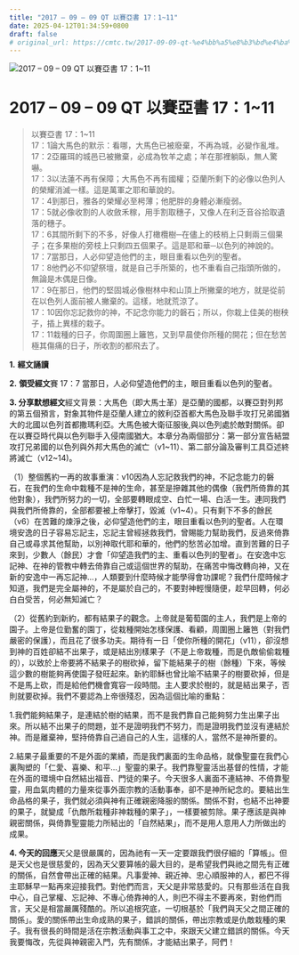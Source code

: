 ```yaml
---
title: "2017 – 09 – 09 QT 以賽亞書 17：1~11"
date: 2025-04-12T01:34:59+0800
draft: false
# original_url: https://cmtc.tw/2017-09-09-qt-%e4%bb%a5%e8%b3%bd%e4%ba%9e%e6%9b%b8-17%ef%bc%9a111
---
```


![2017 – 09 – 09 QT 以賽亞書 17：1~11](/images/qt.jpg   "2017 – 09 – 09 QT 以賽亞書 17：1~11")

# 2017 – 09 – 09 QT 以賽亞書 17：1~11

> 以賽亞書 17：1~11  
> 17：1論大馬色的默示：看哪，大馬色已被廢棄，不再為城，必變作亂堆。  
> 17：2亞羅珥的城邑已被撇棄，必成為牧羊之處；羊在那裡躺臥，無人驚嚇。  
> 17：3以法蓮不再有保障；大馬色不再有國權；亞蘭所剩下的必像以色列人的榮耀消滅一樣。這是萬軍之耶和華說的。  
> 17：4到那日，雅各的榮耀必至枵薄；他肥胖的身體必漸瘦弱。  
> 17：5就必像收割的人收斂禾稼，用手割取穗子，又像人在利乏音谷拾取遺落的穗子。  
> 17：6其間所剩下的不多，好像人打橄欖樹─在儘上的枝梢上只剩兩三個果子；在多果樹的旁枝上只剩四五個果子。這是耶和華─以色列的神說的。  
> 17：7當那日，人必仰望造他們的主，眼目重看以色列的聖者。  
> 17：8他們必不仰望祭壇，就是自己手所築的，也不重看自己指頭所做的，無論是木偶是日像。  
> 17：9在那日，他們的堅固城必像樹林中和山頂上所撇棄的地方，就是從前在以色列人面前被人撇棄的。這樣，地就荒涼了。  
> 17：10因你忘記救你的神，不記念你能力的磐石；所以，你栽上佳美的樹秧子，插上異樣的栽子。  
> 17：11栽種的日子，你周圍圈上籬笆，又到早晨使你所種的開花；但在愁苦極其傷痛的日子，所收割的都飛去了。

**1.** **經文誦讀**

**2.** **領受經文**賽 17：7 當那日，人必仰望造他們的主，眼目重看以色列的聖者。

**3. 分享默想經文**經文背景：大馬色（即大馬士革）是亞蘭的國都，以賽亞對列邦的第五個預言，對象其物件是亞蘭人建立的敘利亞首都大馬色及聯手攻打兄弟國猶大的北國以色列首都撒瑪利亞。大馬色被大衛征服後,與以色列處於敵對關係。卻在以賽亞時代與以色列聯手入侵南國猶大。本章分為兩個部分：第一部分宣告結盟攻打兄弟國的以色列與外邦大馬色的滅亡（v1~11）、第二部分論及審判工具亞述終將滅亡（v12~14)。

（1）整個舊約一再的故事重演：v10因為人忘記救我們的神，不記念能力的磐石，在我們的生命中栽種不是神的生命，甚至是摻雜其他的偶像（我們所倚靠的其他對象），我們所努力的一切，全部要轉眼成空、白忙一場、白活一生。連同我們與我們所倚靠的，全部都要被上帝擊打，毀滅（v1~4）。只有剩下不多的餘民（v6）在苦難的煉淨之後，必仰望造他們的主，眼目重看以色列的聖者。人在環境安逸的日子容易忘記主，忘記主曾經拯救我們，曾賜能力幫助我們，反過來倚靠自己或尋求其他幫助，以別神取代耶和華的，他們的愁苦必加增。直到苦難的日子來到，少數人（餘民）才會「仰望造我們的主、重看以色列的聖者」。在安逸中忘記神、在神的管教中轉去倚靠自己或這個世界的幫助，在痛苦中悔改轉向神，又在新的安逸中一再忘記神…，人類要到什麼時候才能學得會功課呢？我們什麼時候才知道，我們是完全屬神的，不是屬於自己的，不要對神輕慢隨便，趁早回轉，何必白白受苦，何必無知滅亡？

（2）從舊約到新約，都有結果子的觀念。上帝就是葡萄園的主人，我們是上帝的園子。上帝是位勤奮的園丁，從栽種開始怎樣保護、看顧，周圍圈上籬笆（對我們嚴密的保護），而且花了很多功夫。期待有一日「使你所種的開花」（v11），卻沒想到神的百姓卻結不出果子，或是結出別樣果子（不是上帝栽種，而是仇敵偷偷栽種的），以致於上帝要將不結果子的樹砍掉，留下能結果子的樹（餘種）下來，等候這少數的樹能夠再使園子發旺起來。新約耶穌也曾比喻不結果子的樹要砍掉，但是不是馬上砍，而是給他們機會寬容一段時間。主人要求於樹的，就是結出果子，否則就要砍掉。我們不要認為上帝很殘忍，因為這個比喻的重點：

1.我們能夠結果子，是連結於樹的結果，而不是我們靠自己能夠努力生出果子出來。所以結不出果子的問題，並不是證明我們不努力，而是證明我們並沒有連結於神。而是離棄神，堅持倚靠自己過自己的人生，這樣的人，當然不是神所要的。

2.結果子最重要的不是外面的業績，而是我們裏面的生命品格，就像聖靈在我們心裏陶塑的「仁愛、喜樂、和平…」聖靈的果子。我們靠聖靈活出基督的性情，才能在外面的環境中自然結出福音、門徒的果子。今天很多人裏面不連結神、不倚靠聖靈，用血氣肉體的力量來從事外面宗教的活動事奉，卻不是神所紀念的。要結出生命品格的果子，我們就必須與神有正確親密降服的關係。關係不對，也結不出神要的果子，就變成「仇敵所栽種非神栽種的果子」，一樣要被剪除。果子應該是與神親密關係，與倚靠聖靈能力所結出的「自然結果」，而不是用人意用人力所做出的成果。

**4. 今天的回應**天父是很嚴厲的，因為祂有一天一定要跟我們很仔細的「算帳」。但是天父也是很慈愛的，因為天父要算帳的最大目的，是希望我們與祂之間先有正確的關係，自然會帶出正確的結果。凡事愛神、親近神、忠心順服神的人，都巴不得主耶穌早一點再來迎接我們。對他們而言，天父是非常慈愛的。只有那些活在自我中心，自己掌權、忘記神、不專心倚靠神的人，則巴不得主不要再來，對他們而言，天父是相當嚴厲殘酷的。所以追根究底，一切根基於「我們與天父之間正確的關係」。愛的關係帶出生命成熟的果子，錯誤的關係，帶出宗教或是仇敵栽種的果子。我有很長的時間是活在宗教活動與事工之中，來跟天父建立錯誤的關係。今天我要悔改，先從與神親密入門，先有關係，才能結出果子，阿們！